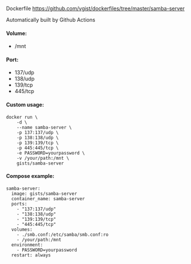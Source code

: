 Dockerfile <https://github.com/vgist/dockerfiles/tree/master/samba-server>

Automatically built by Github Actions

#### Volume:

- /mnt

#### Port:

- 137/udp
- 138/udp
- 139/tcp
- 445/tcp

#### Custom usage:

    docker run \
        -d \
        --name samba-server \
        -p 137:137/udp \
        -p 138:138/udp \
        -p 139:139/tcp \
        -p 445:445/tcp \
        -e PASSWORD=yourpassword \
        -v /your/path:/mnt \
        gists/samba-server

#### Compose example:

    samba-server:
      image: gists/samba-server
      container_name: samba-server
      ports:
        - "137:137/udp"
        - "138:138/udp"
        - "139:139/tcp"
        - "445:445/tcp"
      volumes:
        - ./smb.conf:/etc/samba/smb.conf:ro
        - /your/path:/mnt
      environment:
        - PASSWORD=yourpassword
      restart: always

